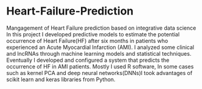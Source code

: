 # Heart-Failure-Prediction
Mangagement of Heart Failure prediction based on integrative data science
In this project I developed predictive models to estimate the potential occurrence of Heart Failure(HF) after six months in patients who experienced an  Acute Myocardial Infarction (AMI). I analyzed some clinical and lncRNAs through machine learning models and statistical techniques. Eventually I developed and configured a system that predicts the occurrence of HF in AMI patients.
Mostly I used R software, In some cases such as kernel PCA and deep neural networks(DNNs)I took advantages of scikit learn and keras libraries from Python.
